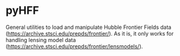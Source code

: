 # pyHFF
General utilities to load and manipulate Hubble Frontier Fields data (https://archive.stsci.edu/prepds/frontier/). As it is, it only works for handling lensing model data (https://archive.stsci.edu/prepds/frontier/lensmodels/).

